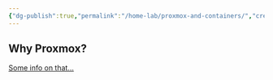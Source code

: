 ```yaml
---
{"dg-publish":true,"permalink":"/home-lab/proxmox-and-containers/","created":"","updated":""}
---
```



## Why Proxmox?

[Some info on that...](https://www.0x8c.org/blog/2023/08/21/proxmox,-containers,-and-proxies)
